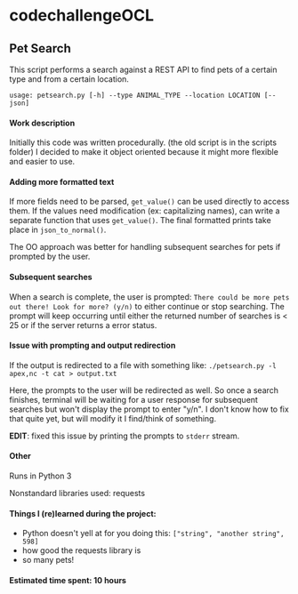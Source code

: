 # codechallengeOCL

## Pet Search

This script performs a search against a REST API to find pets of a certain type
and from a certain location.

`usage: petsearch.py [-h] --type ANIMAL_TYPE --location LOCATION [--json]`

#### Work description

Initially this code was written procedurally. (the old script is in the scripts folder)
I decided to make it object oriented because it might more flexible and easier to use.

#### Adding more formatted text
If more fields need to be parsed, `get_value()` can be used directly to access them.
If the values need modification (ex: capitalizing names), can write a separate function
that uses `get_value()`. The final formatted prints take place in `json_to_normal()`.

The OO approach was better for handling subsequent searches for pets if prompted by the user.

#### Subsequent searches
When a search is complete, the user is prompted:
`There could be more pets out there! Look for more? (y/n)` to either continue or stop searching.
The prompt will keep occurring until either the returned number of searches is < 25 or
if the server returns a error status.

#### Issue with prompting and output redirection
If the output is redirected to a file with something like:
`./petsearch.py -l apex,nc -t cat > output.txt`

Here, the prompts to the user will be redirected as well. So once a search finishes,
terminal will be waiting for a user response for subsequent searches but won't
display the prompt to enter "y/n". I don't know how to fix that quite yet,
but will modify it I find/think of something.

**EDIT**: fixed this issue by printing the prompts to `stderr` stream.

#### Other
Runs in Python 3

Nonstandard libraries used: requests

#### Things I (re)learned during the project:
- Python doesn't yell at for you doing this: `["string", "another string", 598]`
- how good the requests library is
- so many pets!

#### Estimated time spent: 10 hours
